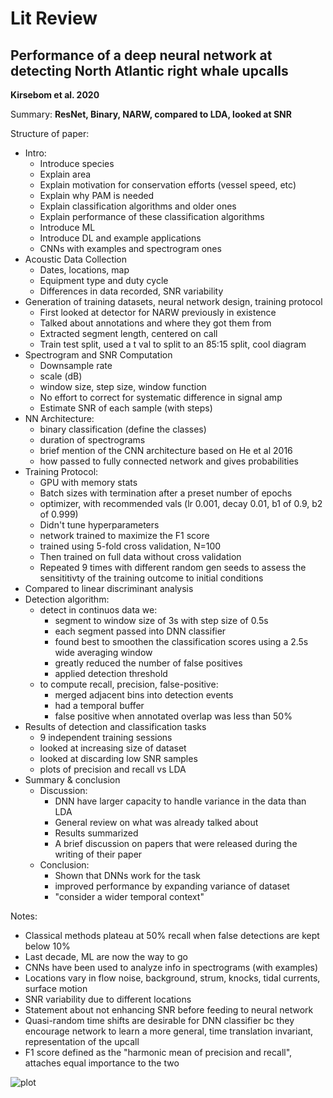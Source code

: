 # Lit Review

## Performance of a deep neural network at detecting North Atlantic right whale upcalls ##
**Kirsebom et al. 2020**

Summary: **ResNet, Binary, NARW, compared to LDA, looked at SNR**

Structure of paper: 
- Intro:
  - Introduce species 
  - Explain area 
  - Explain motivation for conservation efforts (vessel speed, etc)
  - Explain why PAM is needed 
  - Explain classification algorithms and older ones 
  - Explain performance of these classification algorithms 
  - Introduce ML
  - Introduce DL and example applications
  - CNNs with examples and spectrogram ones
- Acoustic Data Collection
  - Dates, locations, map
  - Equipment type and duty cycle 
  - Differences in data recorded, SNR variability
- Generation of training datasets, neural network design, training protocol
  - First looked at detector for NARW previously in existence 
  - Talked about annotations and where they got them from
  - Extracted segment length, centered on call
  - Train test split, used a t val to split to an 85:15 split, cool diagram
- Spectrogram and SNR Computation
  - Downsample rate
  - scale (dB)
  - window size, step size, window function
  - No effort to correct for systematic difference in signal amp
  - Estimate SNR of each sample (with steps)
- NN Architecture: 
  - binary classification (define the classes)
  - duration of spectrograms 
  - brief mention of the CNN architecture based on He et al 2016
  - how passed to fully connected network and gives probabilities 
- Training Protocol:
  - GPU with memory stats 
  - Batch sizes with termination after a preset number of epochs 
  - optimizer, with recommended vals (lr 0.001, decay 0.01, b1 of 0.9, b2 of 0.999)
  - Didn't tune hyperparameters 
  - network trained to maximize the F1 score
  - trained using 5-fold cross validation, N=100
  - Then trained on full data without cross validation 
  - Repeated 9 times with different random gen seeds to assess the sensititivty of the training outcome to initial conditions
- Compared to linear discriminant analysis
- Detection algorithm:
  - detect in continuos data we:
    - segment to window size of 3s with step size of 0.5s
    - each segment passed into DNN classifier 
    - found best to smoothen the classification scores using a 2.5s wide averaging window 
    - greatly reduced the number of false positives
    - applied detection threshold
  - to compute recall, precision, false-positive:
    - merged adjacent bins into detection events 
    - had a temporal buffer
    - false positive when annotated overlap was less than 50%
- Results of detection and classification tasks
  - 9 independent training sessions 
  - looked at increasing size of dataset 
  - looked at discarding low SNR samples
  - plots of precision and recall vs LDA
- Summary & conclusion
  - Discussion:
    - DNN have larger capacity to handle variance in the data than LDA
    - General review on what was already talked about
    - Results summarized
    - A brief discussion on papers that were released during the writing of their paper
  - Conclusion: 
    - Shown that DNNs work for the task
    - improved performance by expanding variance of dataset
    - "consider a wider temporal context"

Notes:
- Classical methods plateau at 50% recall when false detections are kept below 10%
- Last decade, ML are now the way to go
- CNNs have been used to analyze info in spectrograms (with examples)
- Locations vary in flow noise, background, strum, knocks, tidal currents, surface motion
- SNR variability due to different locations 
- Statement about not enhancing SNR before feeding to neural network
- Quasi-random time shifts are desirable for DNN classifier bc they encourage network to learn a more general, time translation invariant, representation of the upcall 
- F1 score defined as the "harmonic mean of precision and recall", attaches equal importance to the two

![plot](kirsebom.png)

